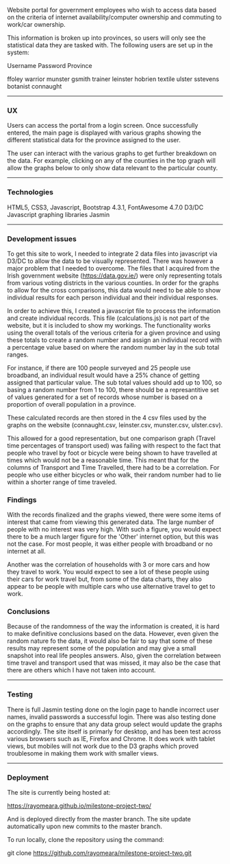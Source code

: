 
Website portal for government employees who wish to access data based on the 
criteria of internet availability/computer ownership and commuting to work/car
ownership. 

This information is broken up into provinces, so users will only see the 
statistical data they are tasked with. The following users are set up in the 
system:

Username    Password    Province

ffoley      warrior     munster
gsmith      trainer     leinster
hobrien     textile     ulster
sstevens    botanist    connaught

---
### UX

Users can access the portal from a login screen. Once successfully entered, the
main page is displayed with various graphs showing the different statistical 
data for the province assigned to the user. 

The user can interact with the various graphs to get further breakdown on the
data. For example, clicking on any of the counties in the top graph will allow
the graphs below to only show data relevant to the particular county.

---
### Technologies

HTML5,
CSS3,
Javascript,
Bootstrap 4.3.1,
FontAwesome 4.7.0
D3/DC Javascript graphing libraries
Jasmin

---
### Development issues

To get this site to work, I needed to integrate 2 data files into javascript via
D3/DC to allow the data to be visually represented. There was however a major 
problem that I needed to overcome. The files that I acquired from the Irish
government website (https://data.gov.ie/) were only representing totals from
various voting districts in the various counties. In order for the graphs to 
allow for the cross comparisons, this data would need to be able to show 
individual results for each person individual and their individual responses.

In order to achieve this, I created a javascript file to process the information
and create individual records. This file (calculations.js) is not part of the
website, but it is included to show my workings. The functionality works using 
the overall totals of the verious criteria for a given province and using these
totals to create a random number and assign an individual record with a 
percentage value based on where the random number lay in the sub total ranges.

For instance, if there are 100 people surveyed and 25 people use broadband, an
individual result would have a 25% chance of getting assigned that particular
value. The sub total values should add up to 100, so basing a random number from
1 to 100, there should be a represantitive set of values generated for a set of
records whose number is based on a proportion of overall population in a 
province.

These calculated records are then stored in the 4 csv files used by the graphs
on the website (connaught.csv, leinster.csv, munster.csv, ulster.csv). 

This allowed for a good representation, but one comparison graph 
(Travel time percentages of transport used) was failing with respect to the
fact that people who travel by foot or bicycle were being shown to have 
travelled at times which would not be a reasonable time. This meant that for the
columns of Transport and Time Travelled, there had to be a correlation. For 
people who use either bicycles or who walk, their random number had to lie
within a shorter range of time traveled.

### Findings

With the records finalized and the graphs viewed, there were some items of
interest that came from viewing this generated data. The large number of people
with no interest was very high. With such a figure, you would expect there to
be a much larger figure for the 'Other' internet option, but this was not the 
case. For most people, it was either people with broadband or no internet at
all.

Another was the correlation of households with 3 or more cars and how they
travel to work. You would expect to see a lot of these people using their cars
for work travel but, from some of the data charts, they also appear to be 
people with multiple cars who use alternative travel to get to work. 

### Conclusions

Because of the randomness of the way the information is created, it is hard to 
make definitive conclusions based on the data. However, even given the random
nature fo the data, it would also be fair to say that some of these results may
represent some of the population and may give a small snapshot into real life
peoples answers. Also, given the correlation between time travel and transport
used that was missed, it may also be the case that there are others which I have
not taken into account.

---
### Testing

There is full Jasmin testing done on the login page to handle incorrect user 
names, invalid passwords a successful login. There was also testing done on the 
graphs to ensure that any data group select would update the graphs 
accordingly. The site itself is primarly for desktop, and has been test across
various browsers such as IE, Firefox and Chrome. It does work with tablet views,
but mobiles will not work due to the D3 graphs which proved troublesome in 
making them work with smaller views.

---
### Deployment

The site is currently being hosted at:

https://rayomeara.github.io/milestone-project-two/

And is deployed directly from the master branch. The site update automatically
upon new commits to the master branch.

To run locally, clone the repository using the command:

git clone https://github.com/rayomeara/milestone-project-two.git
